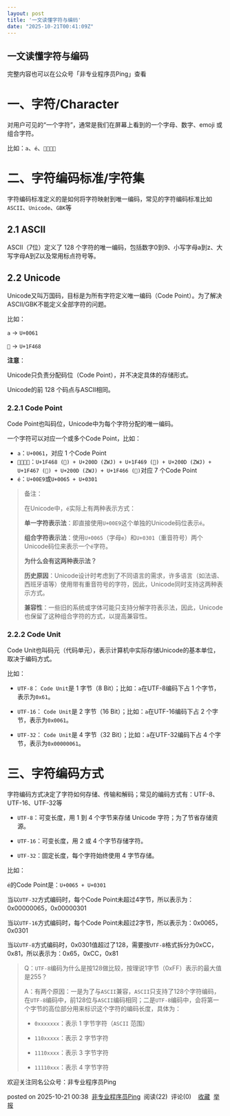 ```yaml
---
layout: post
title: '一文读懂字符与编码'
date: "2025-10-21T00:41:09Z"
---
```

一文读懂字符与编码
---------

完整内容也可以在公众号「非专业程序员Ping」查看

一、字符/Character
==============

对用户可见的“一个字符”，通常是我们在屏幕上看到的一个字母、数字、emoji 或组合字符。

比如：`a`、`é`、`👨‍👩‍👧‍👦`

二、字符编码标准/字符集
============

字符编码标准定义的是如何将字符映射到唯一编码，常见的字符编码标准比如`ASCII`、`Unicode`、`GBK`等

2.1 ASCII
---------

ASCII（7位）定义了 128 个字符的唯一编码，包括数字0到9、小写字母a到z、大写字母A到Z以及常用标点符号等。

2.2 Unicode
-----------

Unicode又叫万国码，目标是为所有字符定义唯一编码（Code Point）。为了解决ASCII/GBK不能定义全部字符的问题。

比如：

`a` -> `U+0061`

`👨` -> `U+1F468`

**注意**：

Unicode只负责分配码位（Code Point），并不决定具体的存储形式。

Unicode的前 128 个码点与ASCII相同。

### 2.2.1 Code Point

Code Point也叫码位，Unicode中为每个字符分配的唯一编码。

一个字符可以对应一个或多个Code Point，比如：

*   `a`：`U+0061`，对应 1 个Code Point
*   `👨‍👩‍👧‍👦`：`U+1F468 (👨) + U+200D (ZWJ) + U+1F469 (👩) + U+200D (ZWJ) + U+1F467 (👧) + U+200D (ZWJ) + U+1F466 (👦)`对应 7 个Code Point
*   `é`：`U+00E9`或`U+0065 + U+0301`

> 备注：
> 
> 在Unicode中，`é`实际上有两种表示方式：
> 
> **单一字符表示法**：即直接使用`U+00E9`这个单独的Unicode码位表示`é`。
> 
> **组合字符表示法**：使用`U+0065`（字母`e`）和`U+0301`（重音符号）两个Unicode码位来表示一个`é`字符。
> 
> **为什么会有这两种表示法？**
> 
> **历史原因**：Unicode设计时考虑到了不同语言的需求，许多语言（如法语、西班牙语等）使用带有重音符号的字符，因此，Unicode同时支持这两种表示方式。
> 
> **兼容性**：一些旧的系统或字体可能只支持分解字符表示法，因此，Unicode也保留了这种组合字符的方式，以提高兼容性。

### 2.2.2 Code Unit

Code Unit也叫码元（代码单元），表示计算机中实际存储Unicode的基本单位，取决于编码方式。

比如：

*   `UTF-8`： `Code Unit`是 1 字节（8 Bit）；比如：`a`在UTF-8编码下占 1 个字节，表示为`0x61`。
    
*   `UTF-16`： `Code Unit`是 2 字节（16 Bit）；比如：`a`在UTF-16编码下占 2 个字节，表示为`0x0061`。
    
*   `UTF-32`： `Code Unit`是 4 字节（32 Bit）；比如：`a`在UTF-32编码下占 4 个字节，表示为`0x00000061`。
    

三、字符编码方式
========

字符编码方式决定了字符如何存储、传输和解码；常见的编码方式有：UTF-8、UTF-16、UTF-32等

*   `UTF-8`：可变长度，用 1 到 4 个字节来存储 Unicode 字符；为了节省存储资源。
    
*   `UTF-16`：可变长度，用 2 或 4 个字节存储字符。
    
*   `UTF-32`：固定长度，每个字符始终使用 4 字节存储。
    

比如：

`é`的Code Point是：`U+0065 + U+0301`

当以`UTF-32`方式编码时，每个Code Point未超过4字节，所以表示为：0x00000065，0x00000301

当以`UTF-16`方式编码时，每个Code Point未超过2字节，所以表示为：0x0065，0x0301

当以`UTF-8`方式编码时，0x0301值超过了128，需要按`UTF-8`格式拆分为0xCC，0x81，所以表示为：0x65，0xCC，0x81

> Q：`UTF-8`编码为什么是按128做比较，按理说1字节（0xFF）表示的最大值是255？
> 
> A：有两个原因：一是为了与`ASCII`兼容，`ASCII`只支持了128个字符编码，在`UTF-8`编码中，前128位与`ASCII`编码相同；二是`UTF-8`编码中，会将第一个字节的高位部分用来标识这个字符的编码长度，具体为：
> 
> *   `0xxxxxxx`：表示 1 字节字符（`ASCII` 范围）
>     
> *   `110xxxxx`：表示 2 字节字符
>     
> *   `1110xxxx`：表示 3 字节字符
>     
> *   `11110xxx`：表示 4 字节字符  
>     

欢迎关注同名公众号：非专业程序员Ping

posted on 2025-10-21 00:38  [非专业程序员Ping](https://www.cnblogs.com/Con-Tch-LLYF)  阅读(22)  评论(0)    [收藏](javascript:void\(0\))  [举报](javascript:void\(0\))
